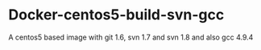 # Docker-centos5-build-svn-gcc
A centos5 based image with git 1.6, svn 1.7 and svn 1.8 and also gcc 4.9.4
